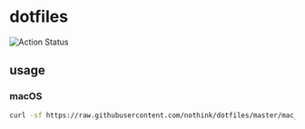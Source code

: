 
# dotfiles

![Action Status](https://github.com/nothink/dotfiles/workflows/ci-mac/badge.svg)

## usage

### macOS
```sh
curl -sf https://raw.githubusercontent.com/nothink/dotfiles/master/mac_bootstrap.sh | sh -s
```